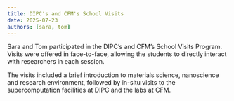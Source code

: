 ```yaml
---
title: DIPC's and CFM's School Visits
date: 2025-07-23
authors: [sara, tom]
---
```


Sara and Tom participated in the DIPC’s and CFM’s School Visits Program.
Visits were offered in face-to-face, allowing the students to directly interact with researchers in each session.

The visits included a brief introduction to materials science, nanoscience and research environment,
followed by in-situ visits to the supercomputation facilities at DIPC and the labs at CFM.

